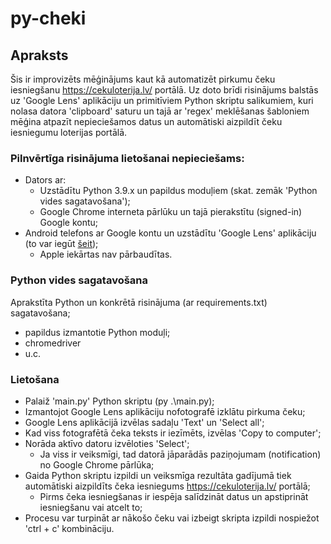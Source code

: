 # py-cheki

## Apraksts
Šis ir improvizēts mēģinājums kaut kā automatizēt pirkumu čeku iesniegšanu https://cekuloterija.lv/ portālā.
Uz doto brīdi risinājums balstās uz 'Google Lens' aplikāciju un primitīviem Python skriptu salikumiem, kuri nolasa datora 'clipboard' saturu un tajā ar 'regex' meklēšanas šabloniem mēģina atpazīt nepieciešamos datus un automātiski aizpildīt čeku iesniegumu loterijas portālā.


### Pilnvērtīga risinājuma lietošanai nepieciešams:
- Dators ar:
    - Uzstādītu Python 3.9.x un papildus moduļiem (skat. zemāk 'Python vides sagatavošana');
    - Google Chrome interneta pārlūku un tajā pierakstītu (signed-in) Google kontu;
- Android telefons ar Google kontu un uzstādītu 'Google Lens' aplikāciju (to var iegūt [šeit](https://play.google.com/store/apps/details?id=com.google.ar.lens));
    - Apple iekārtas nav pārbaudītas.


### Python vides sagatavošana
Aprakstīta Python un konkrētā risinājuma (ar requirements.txt) sagatavošana;
- papildus izmantotie Python moduļi;
- chromedriver
- u.c.


### Lietošana
- Palaiž 'main.py' Python skriptu (py .\main.py);
- Izmantojot Google Lens aplikāciju nofotografē izklātu pirkuma čeku;
- Google Lens aplikācijā izvēlas sadaļu 'Text' un 'Select all';
- Kad viss fotografētā čeka teksts ir iezīmēts, izvēlas 'Copy to computer';
- Norāda aktīvo datoru izvēloties 'Select';
    - Ja viss ir veiksmīgi, tad datorā jāparādās paziņojumam (notification) no Google Chrome pārlūka;
- Gaida Python skriptu izpildi un veiksmīga rezultāta gadījumā tiek automātiski aizpildīts čeka iesniegums https://cekuloterija.lv/ portālā;
    - Pirms čeka iesniegšanas ir iespēja salīdzināt datus un apstiprināt iesniegšanu vai atcelt to;
- Procesu var turpināt ar nākošo čeku vai izbeigt skripta izpildi nospiežot 'ctrl + c' kombināciju.